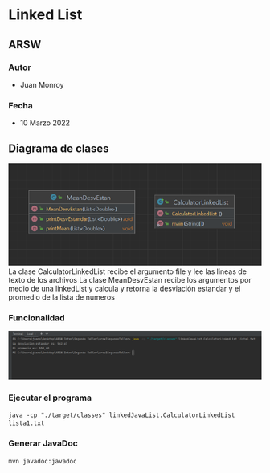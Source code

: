 # Linked List
## ARSW
### Autor

- Juan Monroy

### Fecha
- 10 Marzo 2022

## Diagrama de clases
![Diagrama](img/diagramaClases.png)
La clase CalculatorLinkedList recibe el argumento file y lee las lineas de texto de los archivos
La clase MeanDesvEstan recibe los argumentos por medio de una linkedList y calcula y retorna
la desviación estandar y el promedio de la lista de numeros


### Funcionalidad
![Funcionalidad](img/Funcionalidad.png)



### Ejecutar el programa
```
java -cp "./target/classes" linkedJavaList.CalculatorLinkedList lista1.txt
```

### Generar JavaDoc
```
mvn javadoc:javadoc
```
